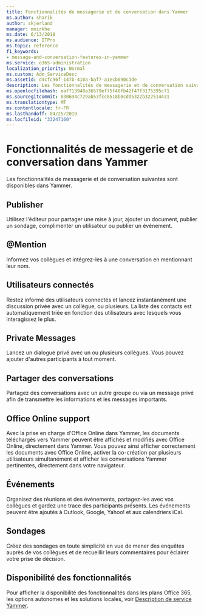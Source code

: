 ```yaml
---
title: Fonctionnalités de messagerie et de conversation dans Yammer
ms.author: sharik
author: skjerland
manager: mnirkhe
ms.date: 6/13/2018
ms.audience: ITPro
ms.topic: reference
f1_keywords:
- message-and-conversation-features-in-yammer
ms.service: o365-administration
localization_priority: Normal
ms.custom: Adm_ServiceDesc
ms.assetid: d4cfc96f-147b-410a-baf7-a1ecb690c3de
description: Les fonctionnalités de messagerie et de conversation suivantes sont disponibles dans Yammer.
ms.openlocfilehash: eaf713948a36579ef75f48fb42f47f3175395c71
ms.sourcegitcommit: 830694c729ab53fcc8518b0cdd5322b322514431
ms.translationtype: MT
ms.contentlocale: fr-FR
ms.lasthandoff: 04/25/2019
ms.locfileid: "33247160"
---
```

# <a name="message-and-conversation-features-in-yammer"></a>Fonctionnalités de messagerie et de conversation dans Yammer

Les fonctionnalités de messagerie et de conversation suivantes sont disponibles dans Yammer.
  
## <a name="publisher"></a>Publisher
<a name="bkmk_Publisher"> </a>

Utilisez l'éditeur pour partager une mise à jour, ajouter un document, publier un sondage, complimenter un utilisateur ou publier un événement.
  
## <a name="mention"></a>@Mention
<a name="bkmk_AtMention"> </a>

Informez vos collègues et intégrez-les à une conversation en mentionnant leur nom.
  
## <a name="online-now"></a>Utilisateurs connectés
<a name="bkmk_OnlineNow"> </a>

Restez informé des utilisateurs connectés et lancez instantanément une discussion privée avec un collègue, ou plusieurs. La liste des contacts est automatiquement triée en fonction des utilisateurs avec lesquels vous interagissez le plus.
  
## <a name="private-messages"></a>Private Messages
<a name="bkmk_PrivateMessages"> </a>

Lancez un dialogue privé avec un ou plusieurs collègues. Vous pouvez ajouter d'autres participants à tout moment.
  
## <a name="share-conversations"></a>Partager des conversations
<a name="bkmk_ShareConversations"> </a>

Partagez des conversations avec un autre groupe ou via un message privé afin de transmettre les informations et les messages importants.
  
## <a name="office-online-support"></a>Office Online support
<a name="bkmk_ShareConversations"> </a>

Avec la prise en charge d'Office Online dans Yammer, les documents téléchargés vers Yammer peuvent être affichés et modifiés avec Office Online, directement dans Yammer. Vous pouvez ainsi afficher correctement les documents avec Office Online, activer la co-création par plusieurs utilisateurs simultanément et afficher les conversations Yammer pertinentes, directement dans votre navigateur.
  
## <a name="events"></a>Événements
<a name="bkmk_Events"> </a>

Organisez des réunions et des événements, partagez-les avec vos collègues et gardez une trace des participants présents. Les événements peuvent être ajoutés à Outlook, Google, Yahoo! et aux calendriers iCal.
  
## <a name="polls"></a>Sondages
<a name="bkmk_Polls"> </a>

Créez des sondages en toute simplicité en vue de mener des enquêtes auprès de vos collègues et de recueillir leurs commentaires pour éclairer votre prise de décision.
  
## <a name="feature-availability"></a>Disponibilité des fonctionnalités
<a name="bkmk_Polls"> </a>

Pour afficher la disponibilité des fonctionnalités dans les plans Office 365, les options autonomes et les solutions locales, voir [Description de service Yammer](yammer-service-description.md).
  

